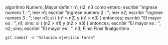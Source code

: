 algoritmo Numero_Mayor
 definir n1, n2, n3  como entero;
escribir "ingrese numero 1 : ";
leer n1;
escribir "ingrese numero 2 : ";
leer n2;
escribir "ingrese numero 3 : ";
leer n3;
si ( (n1 > n2) y (n1 > n3) ) entonces;
escribir "El mayor es : ", n1;
sino;
si ( (n2 > n1) y (n2 > n3) ) entonces;
escribir "El mayor es : ", n2;
sino;
escribir "El mayor es : ", n3;
Finsi
Finsi
    finalgoritmo

    git commit -n "Solucion ejercicio tarea"
